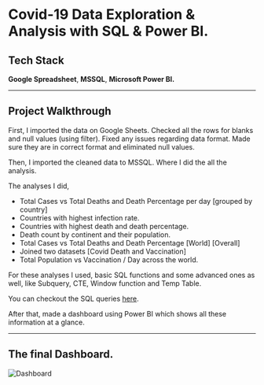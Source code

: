 # Covid-19 Data Exploration & Analysis with SQL & Power BI.

## Tech Stack
**Google Spreadsheet**, **MSSQL**, **Microsoft Power BI.**

---

## Project Walkthrough
First, I imported the data on Google Sheets. Checked all the rows for blanks and null values (using filter). Fixed any issues regarding data format. Made sure they are in correct format and eliminated null values.

Then, I imported the cleaned data to MSSQL. Where I did the all the analysis.

The analyses I did, 

*  Total Cases vs Total Deaths and Death Percentage per day [grouped by country]
* Countries with highest infection rate.
* Countries with highest death and death percentage.
* Death count by continent and their population.
*  Total Cases vs Total Deaths and Death Percentage [World] [Overall]
* Joined two datasets [Covid Death and Vaccination]
* Total Population vs Vaccination / Day across the world.

For these analyses I used, basic SQL functions and some advanced ones as well, like Subquery, CTE, Window function and Temp Table.

You can checkout the SQL queries [here](https://github.com/true-B0T/Covid-19-Data-Exploration/blob/main/Sql%20Files/COVID%20Data%20Exploration%20using%20SQL.sql).


After that, made a dashboard using Power BI which shows all these information at a glance. 

--- 
## The final Dashboard.

![Dashboard](https://github.com/HMA-Rahman/Covid-19-Data-Exploration/tree/18649e279920462afc15522e06daaf84a7dfc4e4/Screenshots)

